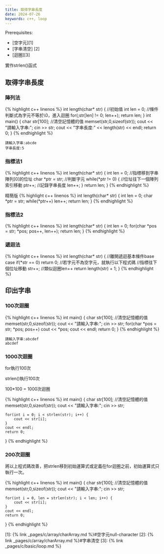 ```yaml
---
title: 取得字串長度
date: 2024-07-26
keywords: c++, loop
---
```

Prerequisites:

- [空字元][1]
- [字串清空] [2]
- [迴圈][3]

實作strlen()函式

## 取得字串長度
### 陣列法
{% highlight c++ linenos %}
int length(char* str) {
    //初始值
    int len = 0;
    //條件判斷式為字元不等於\0，進入迴圈
    for(;str[len] != 0; len++);
    return len;
}
int main() {
    char str[100];
    //清空記憶體的值
    memset(str,0,sizeof(str));
    cout << "請輸入字串:"; cin >> str;
    cout << "字串長度:" << length(str) << endl;
    return 0;
}
{% endhighlight %}
```
請輸入字串:abcde
字串長度:5
```
### 指標法1
{% highlight c++ linenos %}
int length(char* str) {
    int len = 0;
    //指標移到字串陣列[0]的位址
    char *ptr = str;
    //判斷字元
    while(*ptr != 0) {
    	//位址往下一個陣列索引移動
        ptr++;
        //記錄字串長度
        len++;
    }
    return len;
}
{% endhighlight %}

精簡版
{% highlight c++ linenos %}
int length(char* str) {
    int len = 0;
    char *ptr = str;
    while(*ptr++) len++;
    return len;
}
{% endhighlight %}

### 指標法2

{% highlight c++ linenos %}
int length(char* str) {
    int len = 0;
    for(char *pos = str; *pos; pos++, len++);
    return len;
}
{% endhighlight %}

### 遞迴法
{% highlight c++ linenos %}
int length(char* str) {
    //離開遞迴基本條件base case
    if(*str == 0) return 0;
    //若字元不為空字元，就執行以下程式碼
    //指標往下個位址移動
    str++;
    //類似迴圈len++
    return length(str) + 1;
}
{% endhighlight %}


## 印出字串

### 100次迴圈

{% highlight c++ linenos %}
int main() {
    char str[100];
    //清空記憶體的值
    memset(str,0,sizeof(str));
    cout << "請輸入字串:"; cin >> str;
    for(char *pos = str; *pos; pos++)
        cout << *pos;
    cout << endl;
    return 0;
}
{% endhighlight %}

```
請輸入字串:abcdef
abcdef
```

### 1000次迴圈

for執行100次

strlen()執行100次

100*100 = 1000次迴圈

{% highlight c++ linenos %}
int main() {
    char str[100];
    //清空記憶體的值
    memset(str,0,sizeof(str));
    cout << "請輸入字串:"; cin >> str;
    
    for(int i = 0; i < strlen(str); i++) {
        cout << str[i];
    }
    cout << endl;
    return 0;
}
{% endhighlight %}

### 200次迴圈

將以上程式碼改善，把strlen移到初始運算式或定義在for迴圈之前，初始運算式只執行一次。

{% highlight c++ linenos %}
int main() {
    char str[100];
    //清空記憶體的值
    memset(str,0,sizeof(str));
    cout << "請輸入字串:"; cin >> str;
    
    for(int i = 0, len = strlen(str); i < len; i++) {
        cout << str[i];
    }
    cout << endl;
    return 0;
}
{% endhighlight %}

[1]: {% link _pages/c/array/charArray.md %}#空字元null-character
[2]: {% link _pages/c/array/charArray.md %}#字串清空
[3]: {% link _pages/c/basic/loop.md %}